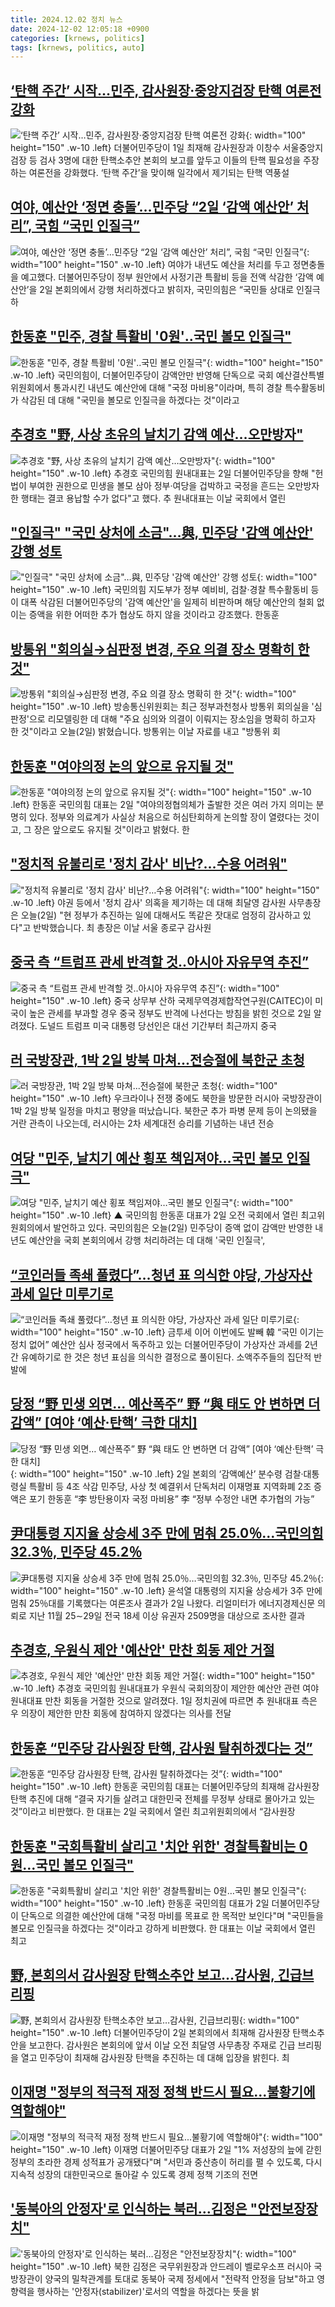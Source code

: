 ```yaml
---
title: 2024.12.02 정치 뉴스
date: 2024-12-02 12:05:18 +0900
categories: [krnews, politics]
tags: [krnews, politics, auto]
---
```

## [‘탄핵 주간’ 시작…민주, 감사원장·중앙지검장 탄핵 여론전 강화](https://n.news.naver.com/mnews/article/032/0003335799)

![‘탄핵 주간’ 시작…민주, 감사원장·중앙지검장 탄핵 여론전 강화](https://mimgnews.pstatic.net/image/origin/032/2024/12/01/3335799.jpg?type=nf220_150){: width="100" height="150" .w-10 .left}
더불어민주당이 1일 최재해 감사원장과 이창수 서울중앙지검장 등 검사 3명에 대한 탄핵소추안 본회의 보고를 앞두고 이들의 탄핵 필요성을 주장하는 여론전을 강화했다. ‘탄핵 주간’을 맞이해 일각에서 제기되는 탄핵 역풍설

## [여야, 예산안 ‘정면 충돌’…민주당 “2일 ‘감액 예산안’ 처리”, 국힘 “국민 인질극”](https://n.news.naver.com/mnews/article/082/0001300325)

![여야, 예산안 ‘정면 충돌’…민주당 “2일 ‘감액 예산안’ 처리”, 국힘 “국민 인질극”](https://mimgnews.pstatic.net/image/origin/082/2024/12/01/1300325.jpg?type=nf220_150){: width="100" height="150" .w-10 .left}
여야가 내년도 예산을 처리를 두고 정면충돌을 예고했다. 더불어민주당이 정부 원안에서 사정기관 특활비 등을 전액 삭감한 ‘감액 예산안’을 2일 본회의에서 강행 처리하겠다고 밝히자, 국민의힘은 “국민들 상대로 인질극 하

## [한동훈 "민주, 경찰 특활비 '0원'‥국민 볼모 인질극"](https://n.news.naver.com/mnews/article/214/0001390098)

![한동훈 "민주, 경찰 특활비 '0원'‥국민 볼모 인질극"](https://mimgnews.pstatic.net/image/origin/214/2024/12/02/1390098.jpg?type=nf220_150){: width="100" height="150" .w-10 .left}
국민의힘이, 더불어민주당이 감액안만 반영해 단독으로 국회 예산결산특별위원회에서 통과시킨 내년도 예산안에 대해 "국정 마비용"이라며, 특히 경찰 특수활동비가 삭감된 데 대해 "국민을 볼모로 인질극을 하겠다는 것"이라고

## [추경호 "野, 사상 초유의 날치기 감액 예산…오만방자"](https://n.news.naver.com/mnews/article/011/0004421900)

![추경호 "野, 사상 초유의 날치기 감액 예산…오만방자"](https://mimgnews.pstatic.net/image/origin/011/2024/12/02/4421900.jpg?type=nf220_150){: width="100" height="150" .w-10 .left}
추경호 국민의힘 원내대표는 2일 더불어민주당을 향해 "헌법이 부여한 권한으로 민생을 볼모 삼아 정부·여당을 겁박하고 국정을 흔드는 오만방자한 행태는 결코 용납할 수가 없다"고 했다. 추 원내대표는 이날 국회에서 열린

## ["인질극" "국민 상처에 소금"…與, 민주당 '감액 예산안' 강행 성토](https://n.news.naver.com/mnews/article/008/0005121891)

!["인질극" "국민 상처에 소금"…與, 민주당 '감액 예산안' 강행 성토](https://mimgnews.pstatic.net/image/origin/008/2024/12/02/5121891.jpg?type=nf220_150){: width="100" height="150" .w-10 .left}
국민의힘 지도부가 정부 예비비, 검찰·경찰 특수활동비 등이 대폭 삭감된 더불어민주당의 '감액 예산안'을 일제히 비판하며 해당 예산안의 철회 없이는 증액을 위한 어떠한 추가 협상도 하지 않을 것이라고 강조했다. 한동훈

## [방통위 "회의실→심판정 변경, 주요 의결 장소 명확히 한 것"](https://n.news.naver.com/mnews/article/055/0001211175)

![방통위 "회의실→심판정 변경, 주요 의결 장소 명확히 한 것"](https://mimgnews.pstatic.net/image/origin/055/2024/12/02/1211175.jpg?type=nf220_150){: width="100" height="150" .w-10 .left}
방송통신위원회는 최근 정부과천청사 방통위 회의실을 '심판정'으로 리모델링한 데 대해 "주요 심의와 의결이 이뤄지는 장소임을 명확히 하고자 한 것"이라고 오늘(2일) 밝혔습니다. 방통위는 이날 자료를 내고 "방통위 회

## [한동훈 "여야의정 논의 앞으로 유지될 것"](https://n.news.naver.com/mnews/article/014/0005275636)

![한동훈 "여야의정 논의 앞으로 유지될 것"](https://mimgnews.pstatic.net/image/origin/014/2024/12/02/5275636.jpg?type=nf220_150){: width="100" height="150" .w-10 .left}
한동훈 국민의힘 대표는 2일 "여야의정협의체가 출발한 것은 여러 가지 의미는 분명히 있다. 정부와 의료계가 사실상 처음으로 허심탄회하게 논의할 장이 열렸다는 것이고, 그 장은 앞으로도 유지될 것"이라고 밝혔다. 한

## ["정치적 유불리로 '정치 감사' 비난?…수용 어려워"](https://n.news.naver.com/mnews/article/057/0001857260)

!["정치적 유불리로 '정치 감사' 비난?…수용 어려워"](https://mimgnews.pstatic.net/image/origin/057/2024/12/02/1857260.jpg?type=nf220_150){: width="100" height="150" .w-10 .left}
야권 등에서 '정치 감사' 의혹을 제기하는 데 대해 최달영 감사원 사무총장은 오늘(2일) "현 정부가 추진하는 일에 대해서도 똑같은 잣대로 엄정히 감사하고 있다"고 반박했습니다. 최 총장은 이날 서울 종로구 감사원

## [중국 측 “트럼프 관세 반격할 것..아시아 자유무역 추진”](https://n.news.naver.com/mnews/article/014/0005275383)

![중국 측 “트럼프 관세 반격할 것..아시아 자유무역 추진”](https://mimgnews.pstatic.net/image/origin/014/2024/12/02/5275383.jpg?type=nf220_150){: width="100" height="150" .w-10 .left}
중국 상무부 산하 국제무역경제합작연구원(CAITEC)이 미국이 높은 관세를 부과할 경우 중국 정부도 반격에 나선다는 방침을 밝힌 것으로 2일 알려졌다. 도널드 트럼프 미국 대통령 당선인은 대선 기간부터 최근까지 중국

## [러 국방장관, 1박 2일 방북 마쳐...전승절에 북한군 초청](https://n.news.naver.com/mnews/article/052/0002121587)

![러 국방장관, 1박 2일 방북 마쳐...전승절에 북한군 초청](https://mimgnews.pstatic.net/image/origin/052/2024/12/01/2121587.jpg?type=nf220_150){: width="100" height="150" .w-10 .left}
우크라이나 전쟁 중에도 북한을 방문한 러시아 국방장관이 1박 2일 방북 일정을 마치고 평양을 떠났습니다. 북한군 추가 파병 문제 등이 논의됐을 거란 관측이 나오는데, 러시아는 2차 세계대전 승리를 기념하는 내년 전승

## [여당 "민주, 날치기 예산 횡포 책임져야…국민 볼모 인질극"](https://n.news.naver.com/mnews/article/055/0001211164)

![여당 "민주, 날치기 예산 횡포 책임져야…국민 볼모 인질극"](https://mimgnews.pstatic.net/image/origin/055/2024/12/02/1211164.jpg?type=nf220_150){: width="100" height="150" .w-10 .left}
▲ 국민의힘 한동훈 대표가 2일 오전 국회에서 열린 최고위원회의에서 발언하고 있다. 국민의힘은 오늘(2일) 민주당이 증액 없이 감액만 반영한 내년도 예산안을 국회 본회의에서 강행 처리하려는 데 대해 '국민 인질극',

## [“코인러들 족쇄 풀렸다”…청년 표 의식한 야당, 가상자산 과세 일단 미루기로](https://n.news.naver.com/mnews/article/009/0005406046)

![“코인러들 족쇄 풀렸다”…청년 표 의식한 야당, 가상자산 과세 일단 미루기로](https://mimgnews.pstatic.net/image/origin/009/2024/12/01/5406046.jpg?type=nf220_150){: width="100" height="150" .w-10 .left}
금투세 이어 이번에도 발빼 韓 “국민 이기는 정치 없어” 예산안 심사 정국에서 독주하고 있는 더불어민주당이 가상자산 과세를 2년간 유예하기로 한 것은 청년 표심을 의식한 결정으로 풀이된다. 소액주주들의 집단적 반발에

## [당정 “野 민생 외면… 예산폭주”   野 “與 태도 안 변하면 더 감액” [여야 ‘예산·탄핵’ 극한 대치]](https://n.news.naver.com/mnews/article/022/0003990576)

![당정 “野 민생 외면… 예산폭주”   野 “與 태도 안 변하면 더 감액” [여야 ‘예산·탄핵’ 극한 대치]](https://mimgnews.pstatic.net/image/origin/022/2024/12/01/3990576.jpg?type=nf220_150){: width="100" height="150" .w-10 .left}
2일 본회의 ‘감액예산’ 분수령 검찰·대통령실 특활비 등 4조 삭감 민주당, 사상 첫 예결위서 단독처리 이재명표 지역화폐 2조 증액은 포기 한동훈 “李 방탄용이자 국정 마비용” 李 “정부 수정안 내면 추가협의 가능”

## [尹대통령 지지율 상승세 3주 만에 멈춰 25.0％…국민의힘 32.3％, 민주당 45.2％](https://n.news.naver.com/mnews/article/011/0004421839)

![尹대통령 지지율 상승세 3주 만에 멈춰 25.0％…국민의힘 32.3％, 민주당 45.2％](https://mimgnews.pstatic.net/image/origin/011/2024/12/02/4421839.jpg?type=nf220_150){: width="100" height="150" .w-10 .left}
윤석열 대통령의 지지율 상승세가 3주 만에 멈춰 25％대를 기록했다는 여론조사 결과가 2일 나왔다. 리얼미터가 에너지경제신문 의뢰로 지난 11월 25∼29일 전국 18세 이상 유권자 2509명을 대상으로 조사한 결과

## [추경호, 우원식 제안 '예산안' 만찬 회동 제안 거절](https://n.news.naver.com/mnews/article/277/0005508917)

![추경호, 우원식 제안 '예산안' 만찬 회동 제안 거절](https://mimgnews.pstatic.net/image/origin/277/2024/12/01/5508917.jpg?type=nf220_150){: width="100" height="150" .w-10 .left}
추경호 국민의힘 원내대표가 우원식 국회의장이 제안한 예산안 관련 여야 원내대표 만찬 회동을 거절한 것으로 알려졌다. 1일 정치권에 따르면 추 원내대표 측은 우 의장이 제안한 만찬 회동에 참여하지 않겠다는 의사를 전달

## [한동훈 “민주당 감사원장 탄핵, 감사원 탈취하겠다는 것”](https://n.news.naver.com/mnews/article/028/0002718912)

![한동훈 “민주당 감사원장 탄핵, 감사원 탈취하겠다는 것”](https://mimgnews.pstatic.net/image/origin/028/2024/12/02/2718912.jpg?type=nf220_150){: width="100" height="150" .w-10 .left}
한동훈 국민의힘 대표는 더불어민주당의 최재해 감사원장 탄핵 추진에 대해 “결국 자기들 살려고 대한민국 전체를 무정부 상태로 몰아가고 있는 것”이라고 비판했다. 한 대표는 2일 국회에서 열린 최고위원회의에서 “감사원장

## [한동훈 "국회특활비 살리고 '치안 위한' 경찰특활비는 0원…국민 볼모 인질극"](https://n.news.naver.com/mnews/article/448/0000492662)

![한동훈 "국회특활비 살리고 '치안 위한' 경찰특활비는 0원…국민 볼모 인질극"](https://mimgnews.pstatic.net/image/origin/448/2024/12/02/492662.jpg?type=nf220_150){: width="100" height="150" .w-10 .left}
한동훈 국민의힘 대표가 2일 더불어민주당이 단독으로 의결한 예산안에 대해 "국정 마비를 목표로 한 목적만 보인다"며 "국민들을 볼모로 인질극을 하겠다는 것"이라고 강하게 비판했다. 한 대표는 이날 국회에서 열린 최고

## [野, 본회의서 감사원장 탄핵소추안 보고…감사원, 긴급브리핑](https://n.news.naver.com/mnews/article/018/0005896632)

![野, 본회의서 감사원장 탄핵소추안 보고…감사원, 긴급브리핑](https://mimgnews.pstatic.net/image/origin/018/2024/12/02/5896632.jpg?type=nf220_150){: width="100" height="150" .w-10 .left}
더불어민주당이 2일 본회의에서 최재해 감사원장 탄핵소추안을 보고한다. 감사원은 본회의에 앞서 이날 오전 최달영 사무총장 주재로 긴급 브리핑을 열고 민주당이 최재해 감사원장 탄핵을 추진하는 데 대해 입장을 밝힌다. 최

## [이재명 "정부의 적극적 재정 정책 반드시 필요...불황기에 역할해야"](https://n.news.naver.com/mnews/article/014/0005275530)

![이재명 "정부의 적극적 재정 정책 반드시 필요...불황기에 역할해야"](https://mimgnews.pstatic.net/image/origin/014/2024/12/02/5275530.jpg?type=nf220_150){: width="100" height="150" .w-10 .left}
이재명 더불어민주당 대표가 2일 "1% 저성장의 늪에 갇힌 정부의 초라한 경제 성적표가 공개됐다"며 "서민과 중산층이 허리를 펼 수 있도록, 다시 지속적 성장의 대한민국으로 돌아갈 수 있도록 경제 정책 기조의 전면

## ['동북아의 안정자'로 인식하는 북러…김정은 "안전보장장치"](https://n.news.naver.com/mnews/article/079/0003964576)

!['동북아의 안정자'로 인식하는 북러…김정은 "안전보장장치"](https://mimgnews.pstatic.net/image/origin/079/2024/12/01/3964576.jpg?type=nf220_150){: width="100" height="150" .w-10 .left}
북한 김정은 국무위원장과 안드레이 벨로우소프 러시아 국방장관이 양국의 밀착관계를 토대로 동북아 국제 정세에서 "전략적 안정을 담보"하고 영향력을 행사하는 '안정자(stabilizer)'로서의 역할을 하겠다는 뜻을 밝

